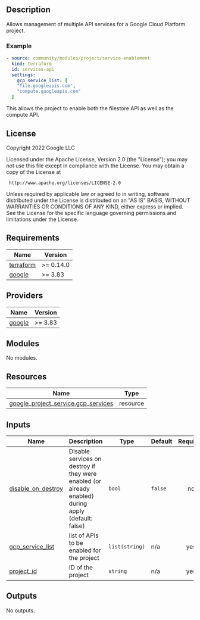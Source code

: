 ## Description

Allows management of multiple API services for a Google Cloud Platform project.

### Example

```yaml
- source: community/modules/project/service-enablement
  kind: terraform
  id: services-api
  settings:
    gcp_service_list: [
    "file.googleapis.com",
    "compute.googleapis.com"
  ]
```

This allows the project to enable both the filestore API as well as the compute API.

## License

<!-- BEGINNING OF PRE-COMMIT-TERRAFORM DOCS HOOK -->
Copyright 2022 Google LLC

Licensed under the Apache License, Version 2.0 (the "License");
you may not use this file except in compliance with the License.
You may obtain a copy of the License at

     http://www.apache.org/licenses/LICENSE-2.0

Unless required by applicable law or agreed to in writing, software
distributed under the License is distributed on an "AS IS" BASIS,
WITHOUT WARRANTIES OR CONDITIONS OF ANY KIND, either express or implied.
See the License for the specific language governing permissions and
limitations under the License.

## Requirements

| Name | Version |
|------|---------|
| <a name="requirement_terraform"></a> [terraform](#requirement\_terraform) | >= 0.14.0 |
| <a name="requirement_google"></a> [google](#requirement\_google) | >= 3.83 |

## Providers

| Name | Version |
|------|---------|
| <a name="provider_google"></a> [google](#provider\_google) | >= 3.83 |

## Modules

No modules.

## Resources

| Name | Type |
|------|------|
| [google_project_service.gcp_services](https://registry.terraform.io/providers/hashicorp/google/latest/docs/resources/project_service) | resource |

## Inputs

| Name | Description | Type | Default | Required |
|------|-------------|------|---------|:--------:|
| <a name="input_disable_on_destroy"></a> [disable\_on\_destroy](#input\_disable\_on\_destroy) | Disable services on destroy if they were enabled (or already enabled) during apply (default: false) | `bool` | `false` | no |
| <a name="input_gcp_service_list"></a> [gcp\_service\_list](#input\_gcp\_service\_list) | list of APIs to be enabled for the project | `list(string)` | n/a | yes |
| <a name="input_project_id"></a> [project\_id](#input\_project\_id) | ID of the project | `string` | n/a | yes |

## Outputs

No outputs.
<!-- END OF PRE-COMMIT-TERRAFORM DOCS HOOK -->
